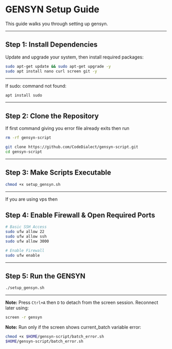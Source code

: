 # GENSYN Setup Guide

This guide walks you through setting up gensyn.

---

## Step 1: Install Dependencies

Update and upgrade your system, then install required packages:

```bash
sudo apt-get update && sudo apt-get upgrade -y
sudo apt install nano curl screen git -y
```
---

If sudo: command not found:
```bash
apt install sudo
```
---

## Step 2: Clone the Repository
If first command giving you error file already exits then run 

```bash
rm -rf gensyn-script
```

```bash
git clone https://github.com/CodeDialect/gensyn-script.git
cd gensyn-script
```

---

## Step 3: Make Scripts Executable

```bash
chmod +x setup_gensyn.sh
```

---

If you are using vps then
## Step 4: Enable Firewall & Open Required Ports

```bash
# Basic SSH Access
sudo ufw allow 22
sudo ufw allow ssh
sudo ufw allow 3000

# Enable Firewall
sudo ufw enable
```
---

## Step 5: Run the GENSYN

```bash
./setup_gensyn.sh
```
---

**Note:** Press `Ctrl+A` then `D` to detach from the screen session. Reconnect later using:

```bash
screen -r gensyn
```



**Note:** Run only if the screen shows current_batch variable error:

```bash
chmod +x $HOME/gensyn-script/batch_error.sh
$HOME/gensyn-script/batch_error.sh
```
